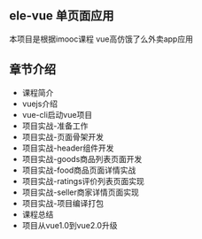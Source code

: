 ## ele-vue 单页面应用
本项目是根据imooc课程
vue高仿饿了么外卖app应用

## 章节介绍
- 课程简介
- vuejs介绍
- vue-cli启动vue项目
- 项目实战-准备工作
- 项目实战-页面骨架开发
- 项目实战-header组件开发
- 项目实战-goods商品列表页面开发
- 项目实战-food商品页面详情实战
- 项目实战-ratings评价列表页面实现
- 项目实战-seller商家详情页面实现
- 项目实战-项目编译打包
- 课程总结
- 项目从vue1.0到vue2.0升级